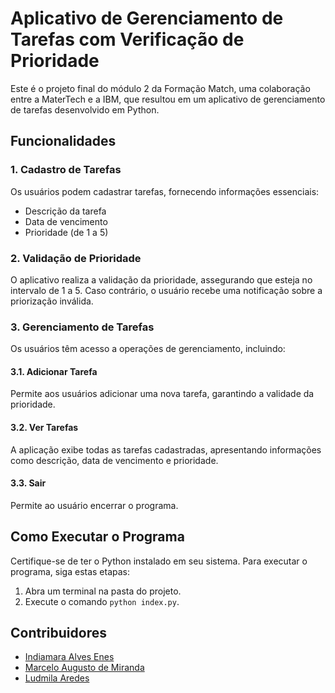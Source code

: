 # Aplicativo de Gerenciamento de Tarefas com Verificação de Prioridade

Este é o projeto final do módulo 2 da Formação Match, uma colaboração entre a MaterTech e a IBM, que resultou em um aplicativo de gerenciamento de tarefas desenvolvido em Python.

## Funcionalidades

### 1. Cadastro de Tarefas

Os usuários podem cadastrar tarefas, fornecendo informações essenciais:
- Descrição da tarefa
- Data de vencimento
- Prioridade (de 1 a 5)

### 2. Validação de Prioridade

O aplicativo realiza a validação da prioridade, assegurando que esteja no intervalo de 1 a 5. Caso contrário, o usuário recebe uma notificação sobre a priorização inválida.

### 3. Gerenciamento de Tarefas

Os usuários têm acesso a operações de gerenciamento, incluindo:

#### 3.1. Adicionar Tarefa

Permite aos usuários adicionar uma nova tarefa, garantindo a validade da prioridade.

#### 3.2. Ver Tarefas

A aplicação exibe todas as tarefas cadastradas, apresentando informações como descrição, data de vencimento e prioridade.

#### 3.3. Sair

Permite ao usuário encerrar o programa.

## Como Executar o Programa

Certifique-se de ter o Python instalado em seu sistema. Para executar o programa, siga estas etapas:

1. Abra um terminal na pasta do projeto.
2. Execute o comando `python index.py`.

## Contribuidores

- [Indiamara Alves Enes](https://github.com/indiamaraenes)
- [Marcelo Augusto de Miranda](https://github.com/marcelomiranda200)
- [Ludmila Aredes](https://github.com/codermila)

